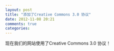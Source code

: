 ```yaml
---
layout: post
title: "添加了Creative Commons 3.0 协议"
date: 2012-11-08 20:21
comments: true
categories: 
---
```


现在我们的网站使用了Creative Commons 3.0 协议！
